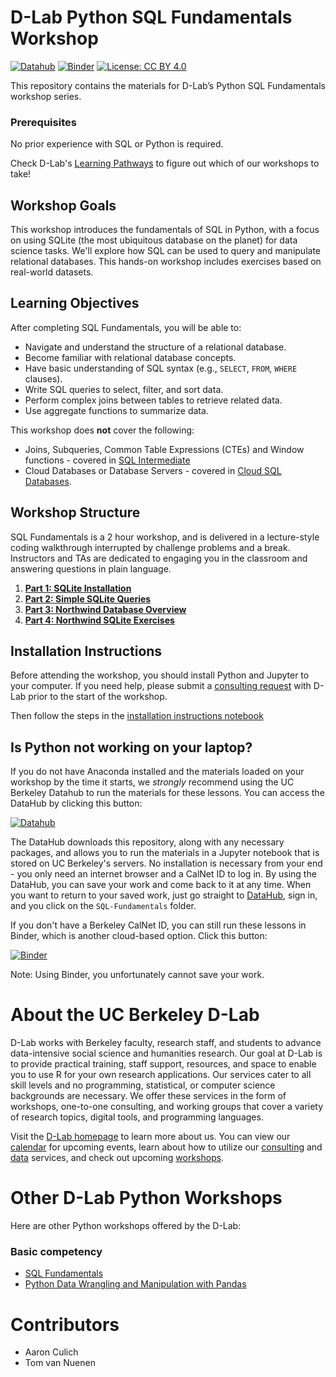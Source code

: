 # D-Lab Python SQL Fundamentals Workshop

[![Datahub](https://img.shields.io/badge/launch-datahub-blue)](http://dlab.datahub.berkeley.edu/hub/user-redirect/git-pull?repo=https%3A%2F%2Fgithub.com%2Fdlab-berkeley%2FSQL-Fundamentals&urlpath=lab%2Ftree%2FSQL-Fundamentals%2F) [![Binder](https://mybinder.org/badge_logo.svg)](https://mybinder.org/v2/gh/dlab-berkeley/SQL-Fundamentals/HEAD) [![License: CC BY 4.0](https://img.shields.io/badge/License-CC_BY_4.0-lightgrey.svg)](https://creativecommons.org/licenses/by/4.0/)

This repository contains the materials for D-Lab’s Python SQL Fundamentals workshop series. 

### Prerequisites
No prior experience with SQL or Python is required.

Check D-Lab's [Learning Pathways](https://dlab-berkeley.github.io/dlab-workshops/python_path.html) to figure out which of our workshops to take!


## Workshop Goals

This workshop introduces the fundamentals of SQL in Python, with a focus on using SQLite (the most ubiquitous database on the planet) for data science tasks. We'll explore how SQL can be used to query and manipulate relational databases. This hands-on workshop includes exercises based on real-world datasets.

## Learning Objectives

After completing SQL Fundamentals, you will be able to:
- Navigate and understand the structure of a relational database.
- Become familiar with relational database concepts.
- Have basic understanding of SQL syntax (e.g., `SELECT`, `FROM`, `WHERE` clauses).
- Write SQL queries to select, filter, and sort data.
- Perform complex joins between tables to retrieve related data.
- Use aggregate functions to summarize data.
    
This workshop does **not** cover the following:
- Joins, Subqueries, Common Table Expressions (CTEs) and Window functions - covered in [SQL Intermediate](https://github.com/dlab-berkeley/Python-SQL-Intermediate)
- Cloud Databases or Database Servers - covered in [Cloud SQL Databases](https://github.com/dlab-berkeley/Cloud-SQL-Databases).

## Workshop Structure

SQL Fundamentals is a 2 hour workshop, and is delivered in a lecture-style coding walkthrough interrupted by challenge problems and a break. Instructors and TAs are dedicated to engaging you in the classroom and answering questions in plain language.

1. **[Part 1: SQLite Installation](SQLite-Setup.ipynb)**
2. **[Part 2: Simple SQLite Queries](Simple-SQLite-Lesson.ipynb)**
3. **[Part 3: Northwind Database Overview](SQL-Northwind-Lesson-Overview.ipynb)**
4. **[Part 4: Northwind SQLite Exercises](SQL-Northwind-Lesson-Exercises.ipynb)**

## Installation Instructions

Before attending the workshop, you should install Python and Jupyter to your computer. If you need help, please submit a [consulting request](https://dlab.berkeley.edu/consulting/submit-consulting-request) with D-Lab prior to the start of the workshop.

Then follow the steps in the [installation instructions notebook](SQLite-Setup.ipynb)

## Is Python not working on your laptop?

If you do not have Anaconda installed and the materials loaded on your workshop by the time it starts, we *strongly* recommend using the UC Berkeley Datahub to run the materials for these lessons. You can access the DataHub by clicking this button:

[![Datahub](https://img.shields.io/badge/launch-datahub-blue)](http://dlab.datahub.berkeley.edu/hub/user-redirect/git-pull?repo=https%3A%2F%2Fgithub.com%2Fdlab-berkeley%2FSQL-Fundamentals&urlpath=lab%2Ftree%2FSQL-Fundamentals%2F)

The DataHub downloads this repository, along with any necessary packages, and allows you to run the materials in a Jupyter notebook that is stored on UC Berkeley's servers. No installation is necessary from your end - you only need an internet browser and a CalNet ID to log in. By using the DataHub, you can save your work and come back to it at any time. When you want to return to your saved work, just go straight to [DataHub](https://datahub.berkeley.edu), sign in, and you click on the `SQL-Fundamentals` folder.

If you don't have a Berkeley CalNet ID, you can still run these lessons in Binder, which is another cloud-based option. Click this button:

[![Binder](https://mybinder.org/badge_logo.svg)](https://mybinder.org/v2/gh/dlab-berkeley/SQL-Fundamentals/HEAD)

Note: Using Binder, you unfortunately cannot save your work.

# About the UC Berkeley D-Lab

D-Lab works with Berkeley faculty, research staff, and students to advance data-intensive social science and humanities research. Our goal at D-Lab is to provide practical training, staff support, resources, and space to enable you to use R for your own research applications. Our services cater to all skill levels and no programming, statistical, or computer science backgrounds are necessary. We offer these services in the form of workshops, one-to-one consulting, and working groups that cover a variety of research topics, digital tools, and programming languages.  

Visit the [D-Lab homepage](https://dlab.berkeley.edu/) to learn more about us. You can view our [calendar](https://dlab.berkeley.edu/events/calendar) for upcoming events, learn about how to utilize our [consulting](https://dlab.berkeley.edu/consulting) and [data](https://dlab.berkeley.edu/data) services, and check out upcoming [workshops](https://dlab.berkeley.edu/events/workshops).

# Other D-Lab Python Workshops

Here are other Python workshops offered by the D-Lab:

### Basic competency

* [SQL Fundamentals](https://github.com/dlab-berkeley/SQL-Fundamentals/)
* [Python Data Wrangling and Manipulation with Pandas](https://dlab.berkeley.edu/events/python-data-wrangling-and-manipulation-pandas/2024-10-10)

# Contributors
* Aaron Culich
* Tom van Nuenen
